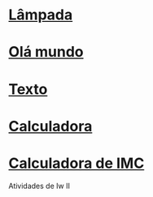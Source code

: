 # [Lâmpada](https://rackaraujo.github.io/IW-II/Exercicio%20lampada/)

# [Olá mundo](https://rackaraujo.github.io/IW-II/Aula%201/calculadora/)

# [Texto](https://rackaraujo.github.io/IW-II/Aula%201/calculadora/)

# [Calculadora](https://rackaraujo.github.io/IW-II/Aula%201/calculadora/)

# [Calculadora de IMC](https://rackaraujo.github.io/IW-II/calculadora%20de%20imc/)


Atividades de Iw II
